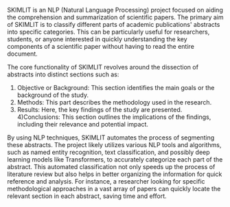 SKIMLIT is an NLP (Natural Language Processing) project focused on aiding the comprehension and summarization of scientific papers. The primary aim of SKIMLIT is to classify different parts of academic publications' abstracts into specific categories. This can be particularly useful for researchers, students, or anyone interested in quickly understanding the key components of a scientific paper without having to read the entire document.

The core functionality of SKIMLIT revolves around the dissection of abstracts into distinct sections such as:

1) Objective or Background: This section identifies the main goals or the background of the study.
2) Methods: This part describes the methodology used in the research.
3) Results: Here, the key findings of the study are presented.
4)Conclusions: This section outlines the implications of the findings, including their relevance and potential impact.

By using NLP techniques, SKIMLIT automates the process of segmenting these abstracts. The project likely utilizes various NLP tools and algorithms, such as named entity recognition, text classification, and possibly deep learning models like Transformers, to accurately categorize each part of the abstract.
This automated classification not only speeds up the process of literature review but also helps in better organizing the information for quick reference and analysis. For instance, a researcher looking for specific methodological approaches in a vast array of papers can quickly locate the relevant section in each abstract, saving time and effort.









